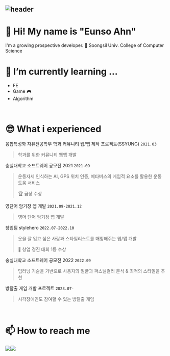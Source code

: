 
![header](https://capsule-render.vercel.app/api?type=waving&color=timeGradient&text=Welcome%20to%20EunsoA's%20GitHub%20👋&animation=twinkling&fontSize=35&fontAlignY=40&fontAlign=60&height=250)
---

# 🙂 Hi! My name is "Eunso Ahn"
I'm a growing prospective developer.
🏫 Soongsil Univ. College of Computer Science
<br>

# 🌱 I’m currently learning ...
- FE
- Game 🎮
- Algorithm
<br>

# 😎 What i experienced

융합특성화 자유전공학부 학과 커뮤니티 웹/앱 제작 프로젝트(SSYUNG) `2021.03`
> 학과를 위한 커뮤니티 웹앱 개발

숭실대학교 소프트웨어 공모전 2021 `2021.09`
> 운동자세 인식하는 AI, GPS 위치 인증, 메타버스의 게임적 요소를 활용한 운동 도움 서비스
>
>  🏆 금상 수상

영단어 암기장 앱 개발 `2021.09-2021.12`
> 영어 단어 암기장 앱 개발

창업팀 stylehero `2022.07-2022.10`
> 옷을 잘 입고 싶은 사람과 스타일리스트를 매칭해주는 웹/앱 개발
>
> 🥇 창업 경진 대회 1등 수상

숭실대학교 소프트웨어 공모전 2022 `2022.09`
> 딥러닝 기술을 기반으로 사용자의 얼굴과 퍼스널컬러 분석 & 최적의 스타일을 추천

방탈출 게임 개발 프로젝트 `2023.07-`
> 시각장애인도 참여할 수 있는 방탈출 게임
<br>

# 📫 How to reach me
<div style="display:flex; flex-direction:row;">
    <a href="https://www.instagram.com/12.6.mhz/">
        <img src="https://img.shields.io/badge/Instagram-E4405F?style=for-the-badge&logo=Instagram&logoColor=white"> 
    </a>
    <a href="mailto:eunsoa0310@gmail.com">
        <img src="https://img.shields.io/badge/Gmail-EA4335?style=for-the-badge&logo=Gmail&logoColor=white"> 
    </a>
</div><br>

<!--
**eunsoA/eunsoA** is a ✨ _special_ ✨ repository because its `README.md` (this file) appears on your GitHub profile.

Here are some ideas to get you started:

- 🔭 I’m currently working on ...
- 🌱 I’m currently learning ...
- 👯 I’m looking to collaborate on ...
- 🤔 I’m looking for help with ...
- 💬 Ask me about ...
- 📫 How to reach me: ...
- 😄 Pronouns: ...
- ⚡ Fun fact: ...
-->
